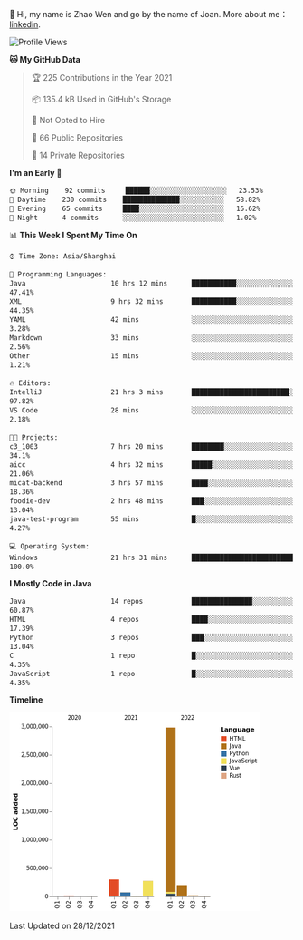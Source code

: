 :wave: Hi, my name is Zhao Wen and go by the name of Joan.
More about me： [linkedin](https://www.linkedin.com/in/itwzhao/).





<!--START_SECTION:waka-->
![Profile Views](http://img.shields.io/badge/Profile%20Views-4-blue)

**🐱 My GitHub Data** 

> 🏆 225 Contributions in the Year 2021
 > 
> 📦 135.4 kB Used in GitHub's Storage 
 > 
> 🚫 Not Opted to Hire
 > 
> 📜 66 Public Repositories 
 > 
> 🔑 14 Private Repositories  
 > 
**I'm an Early 🐤** 

```text
🌞 Morning    92 commits     ██████░░░░░░░░░░░░░░░░░░░   23.53% 
🌆 Daytime    230 commits    ██████████████░░░░░░░░░░░   58.82% 
🌃 Evening    65 commits     ████░░░░░░░░░░░░░░░░░░░░░   16.62% 
🌙 Night      4 commits      ░░░░░░░░░░░░░░░░░░░░░░░░░   1.02%

```


📊 **This Week I Spent My Time On** 

```text
⌚︎ Time Zone: Asia/Shanghai

💬 Programming Languages: 
Java                     10 hrs 12 mins      ███████████░░░░░░░░░░░░░░   47.41% 
XML                      9 hrs 32 mins       ███████████░░░░░░░░░░░░░░   44.35% 
YAML                     42 mins             ░░░░░░░░░░░░░░░░░░░░░░░░░   3.28% 
Markdown                 33 mins             ░░░░░░░░░░░░░░░░░░░░░░░░░   2.56% 
Other                    15 mins             ░░░░░░░░░░░░░░░░░░░░░░░░░   1.21%

🔥 Editors: 
IntelliJ                 21 hrs 3 mins       ████████████████████████░   97.82% 
VS Code                  28 mins             ░░░░░░░░░░░░░░░░░░░░░░░░░   2.18%

🐱‍💻 Projects: 
c3_1003                  7 hrs 20 mins       ████████░░░░░░░░░░░░░░░░░   34.1% 
aicc                     4 hrs 32 mins       █████░░░░░░░░░░░░░░░░░░░░   21.06% 
micat-backend            3 hrs 57 mins       ████░░░░░░░░░░░░░░░░░░░░░   18.36% 
foodie-dev               2 hrs 48 mins       ███░░░░░░░░░░░░░░░░░░░░░░   13.04% 
java-test-program        55 mins             █░░░░░░░░░░░░░░░░░░░░░░░░   4.27%

💻 Operating System: 
Windows                  21 hrs 31 mins      █████████████████████████   100.0%

```

**I Mostly Code in Java** 

```text
Java                     14 repos            ███████████████░░░░░░░░░░   60.87% 
HTML                     4 repos             ████░░░░░░░░░░░░░░░░░░░░░   17.39% 
Python                   3 repos             ███░░░░░░░░░░░░░░░░░░░░░░   13.04% 
C                        1 repo              █░░░░░░░░░░░░░░░░░░░░░░░░   4.35% 
JavaScript               1 repo              █░░░░░░░░░░░░░░░░░░░░░░░░   4.35%

```


**Timeline**

![Chart not found](https://raw.githubusercontent.com/ybqdren/ybqdren/main/charts/bar_graph.png) 


 Last Updated on 28/12/2021
<!--END_SECTION:waka-->

